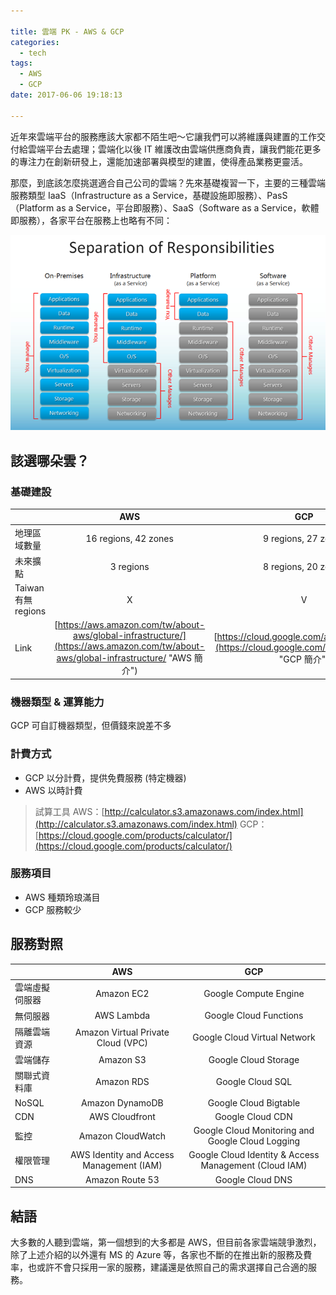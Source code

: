 ```yaml
---

title: 雲端 PK - AWS & GCP
categories: 
  - tech
tags:
  - AWS
  - GCP
date: 2017-06-06 19:18:13

---
```



近年來雲端平台的服務應該大家都不陌生吧～它讓我們可以將維護與建置的工作交付給雲端平台去處理；雲端化以後 IT 維護改由雲端供應商負責，讓我們能花更多的專注力在創新研發上，還能加速部署與模型的建置，使得產品業務更靈活。

那麼，到底該怎麼挑選適合自己公司的雲端？先來基礎複習一下，主要的三種雲端服務類型 IaaS（Infrastructure as a Service，基礎設施即服務）、PasS（Platform as a Service，平台即服務）、SaaS（Software as a Service，軟體即服務），各家平台在服務上也略有不同：

![Separation of Responsibilities](separation_of_responsibilities.png)

<!-- more -->

## 該選哪朵雲？ ##

### 基礎建設 ###

|                    | AWS                  | GCP                   |
| ------------------ |:--------------------:| :--------------------:|
| 地理區域數量         | 16 regions, 42 zones |  9 regions, 27 zones  |
| 未來擴點            | 3 regions            |  8 regions, 20 zones  |
| Taiwan 有無 regions| X         |  V   |
| Link  | [https://aws.amazon.com/tw/about-aws/global-infrastructure/](https://aws.amazon.com/tw/about-aws/global-infrastructure/ "AWS 簡介") |  [https://cloud.google.com/about/locations/](https://cloud.google.com/about/locations/ "GCP 簡介")   |

### 機器類型 & 運算能力 ###

GCP 可自訂機器類型，但價錢來說差不多

### 計費方式 ###

- GCP 以分計費，提供免費服務 (特定機器)
- AWS 以時計費

> 試算工具
> AWS：[http://calculator.s3.amazonaws.com/index.html](http://calculator.s3.amazonaws.com/index.html)
> GCP：[https://cloud.google.com/products/calculator/](https://cloud.google.com/products/calculator/)


### 服務項目 ###

- AWS 種類玲琅滿目
- GCP 服務較少

## 服務對照 ##

|                    | AWS                  | GCP                   |
| ------------------ |:--------------------:| :--------------------:|
| 雲端虛擬伺服器       | Amazon EC2 |  Google Compute Engine  |
| 無伺服器           | AWS Lambda            |  Google Cloud Functions  |
| 隔離雲端資源 | Amazon Virtual Private Cloud (VPC) | Google Cloud Virtual Network |
| 雲端儲存 | Amazon S3 | Google Cloud Storage | 
| 關聯式資料庫 | Amazon RDS | Google Cloud SQL| 
| NoSQL | Amazon DynamoDB | Google Cloud Bigtable | 
| CDN | AWS Cloudfront | Google Cloud CDN | 
| 監控 | Amazon CloudWatch | Google Cloud Monitoring and Google Cloud Logging | 
| 權限管理 | AWS Identity and Access Management (IAM) | Google Cloud Identity & Access Management (Cloud IAM) | 
| DNS | Amazon Route 53 | Google Cloud DNS | 


## 結語 ##

大多數的人聽到雲端，第一個想到的大多都是 AWS，但目前各家雲端競爭激烈，除了上述介紹的以外還有 MS 的 Azure 等，各家也不斷的在推出新的服務及費率，也或許不會只採用一家的服務，建議還是依照自己的需求選擇自己合適的服務。
